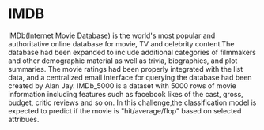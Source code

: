 # IMDB
IMDb(Internet Movie Database) is the world's most popular and authoritative online database for movie, TV and celebrity content.The database had been expanded to include additional categories of filmmakers and other demographic material as well as trivia, biographies, and plot summaries. The movie ratings had been properly integrated with the list data, and a centralized email interface for querying the database had been created by Alan Jay.
IMDb_5000 is a dataset with 5000 rows of movie information including features such as facebook likes of the cast, gross, budget, critic reviews and so on.
In this challenge,the classification model is expected to predict if the movie is "hit/average/flop" based on selected attribues.

